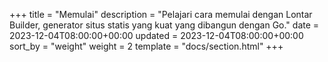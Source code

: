 +++
title = "Memulai"
description = "Pelajari cara memulai dengan Lontar Builder, generator situs statis yang kuat yang dibangun dengan Go."
date = 2023-12-04T08:00:00+00:00
updated = 2023-12-04T08:00:00+00:00
sort_by = "weight"
weight = 2
template = "docs/section.html"
+++